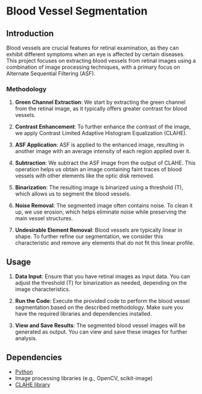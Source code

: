 


# Blood Vessel Segmentation 

## Introduction

Blood vessels are crucial features for retinal examination, as they can exhibit different symptoms when an eye is affected by certain diseases. This project focuses on extracting blood vessels from retinal images using a combination of image processing techniques, with a primary focus on Alternate Sequential Filtering (ASF).

### Methodology

1. **Green Channel Extraction**: We start by extracting the green channel from the retinal image, as it typically offers greater contrast for blood vessels.

2. **Contrast Enhancement**: To further enhance the contrast of the image, we apply Contrast Limited Adaptive Histogram Equalization (CLAHE).

3. **ASF Application**: ASF is applied to the enhanced image, resulting in another image with an average intensity of each region applied over it.

4. **Subtraction**: We subtract the ASF image from the output of CLAHE. This operation helps us obtain an image containing faint traces of blood vessels with other elements like the optic disk removed.

5. **Binarization**: The resulting image is binarized using a threshold (T), which allows us to segment the blood vessels.

6. **Noise Removal**: The segmented image often contains noise. To clean it up, we use erosion, which helps eliminate noise while preserving the main vessel structures.

7. **Undesirable Element Removal**: Blood vessels are typically linear in shape. To further refine our segmentation, we consider this characteristic and remove any elements that do not fit this linear profile.

## Usage

1. **Data Input**: Ensure that you have retinal images as input data. You can adjust the threshold (T) for binarization as needed, depending on the image characteristics.

2. **Run the Code**: Execute the provided code to perform the blood vessel segmentation based on the described methodology. Make sure you have the required libraries and dependencies installed.

3. **View and Save Results**: The segmented blood vessel images will be generated as output. You can view and save these images for further analysis.

## Dependencies

- [Python](https://www.python.org/)
- Image processing libraries (e.g., OpenCV, scikit-image)
- [CLAHE library](https://scikit-image.org/docs/dev/auto_examples/color_exposure/plot_adapted_histogram.html)


